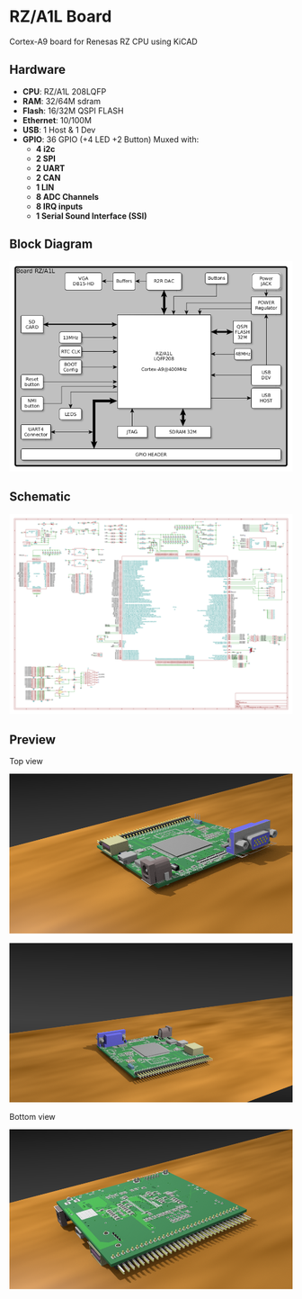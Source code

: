 RZ/A1L Board
============

Cortex-A9 board for Renesas RZ CPU using KiCAD

Hardware
--------

 - **CPU**: RZ/A1L 208LQFP
 - **RAM**: 32/64M sdram
 - **Flash**: 16/32M QSPI FLASH
 - **Ethernet**: 10/100M
 - **USB**: 1 Host & 1 Dev
 - **GPIO**: 36 GPIO (+4 LED +2 Button) Muxed with:
     - **4 i2c**
     - **2 SPI**
     - **2 UART**
     - **2 CAN**
     - **1 LIN**
     - **8 ADC Channels**
     - **8 IRQ inputs**
     - **1 Serial Sound Interface (SSI)**

Block Diagram
-------------

![Block Diagram](doc/schema.png)

Schematic
---------

![Schematic](doc/schematic.png)

Preview
-------

Top view

![Top](doc/BoardRZA1-top.png)

![Top](doc/BoardRZA1-top2.png)

Bottom view

![Bottom](doc/BoardRZA1-bot.png)

